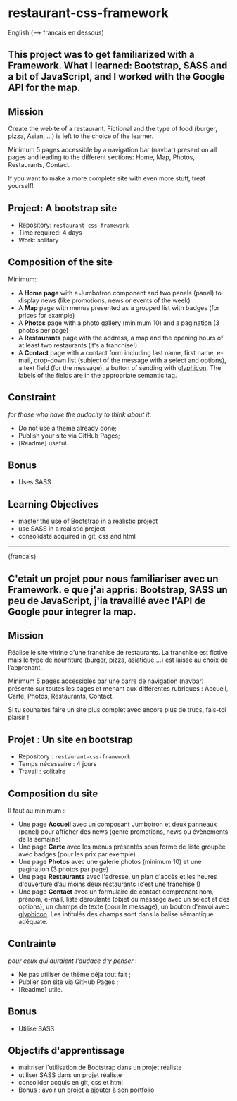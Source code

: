 # restaurant-css-framework

English (--> francais en dessous)

This project was to get familiarized with a Framework. What I learned: Bootstrap, SASS and a bit of JavaScript, and I worked with the Google API for the map.
-----------------------

## Mission

Create the webite of a restaurant. Fictional and the type of food (burger, pizza, Asian, ...) is left to the choice of the learner.

Minimum 5 pages accessible by a navigation bar (navbar) present on all pages and leading to the different sections: Home, Map, Photos, Restaurants, Contact.

If you want to make a more complete site with even more stuff, treat yourself!

## Project: A bootstrap site

- Repository: `restaurant-css-framework`
- Time required: 4 days
- Work: solitary

## Composition of the site
Minimum:

- A **Home page** with a Jumbotron component and two panels (panel) to display news (like promotions, news or events of the week)
- A **Map** page with menus presented as a grouped list with badges (for prices for example)
- A **Photos** page with a photo gallery (minimum 10) and a pagination (3 photos per page)
- A **Restaurants** page with the address, a map and the opening hours of at least two restaurants (it's a franchise!)
- A **Contact** page with a contact form including last name, first name, e-mail, drop-down list (subject of the message with a select and options), a text field (for the message), a button of sending with [glyphicon](http://glyphicons.com/). The labels of the fields are in the appropriate semantic tag.

## Constraint
*for those who have the audacity to think about it*:
- Do not use a theme already done;
- Publish your site via GitHub Pages;
- [Readme] useful.

## Bonus
- Uses SASS

## Learning Objectives
- master the use of Bootstrap in a realistic project
- use SASS in a realistic project
- consolidate acquired in git, css and html

------------------------------------------------------------------

(francais)

C'etait un projet pour nous familiariser avec un Framework. e que j'ai appris: Bootstrap, SASS un peu de JavaScript, j'ia travaillé avec l'API de Google pour integrer la map.
-----------------------

## Mission

Réalise le site vitrine d'une franchise de restaurants. La franchise est fictive mais le type de nourriture (burger, pizza, asiatique,...) est laissé au choix de l’apprenant.

Minimum 5 pages accessibles par une barre de navigation (navbar) présente sur toutes les pages et menant aux différentes rubriques : Accueil, Carte, Photos, Restaurants, Contact.

Si tu souhaites faire un site plus complet avec encore plus de trucs, fais-toi plaisir !

## Projet : Un site en bootstrap

- Repository : `restaurant-css-framework`  
- Temps nécessaire :  4 jours
- Travail : solitaire   

## Composition du site
Il faut au minimum :  

- Une page **Accueil** avec un composant Jumbotron et deux panneaux (panel) pour afficher des news (genre promotions, news ou évènements de la semaine)
- Une page **Carte** avec les menus présentés sous forme de liste groupée avec badges (pour les prix par exemple)
- Une page **Photos** avec une galerie photos (minimum 10) et une pagination (3 photos par page)
- Une page **Restaurants** avec l'adresse, un plan d'accès et les heures d'ouverture d’au moins deux restaurants (c’est une franchise !)
- Une page **Contact** avec un formulaire de contact comprenant nom, prénom, e-mail, liste déroulante (objet du message avec un select et des options), un champs de texte (pour le message), un bouton d'envoi avec [glyphicon](http://glyphicons.com/). Les intitulés des champs sont dans la balise sémantique adéquate. 

## Contrainte
*pour ceux qui auraient l'audace d'y penser* :
- Ne pas utiliser de thème déjà tout fait ;
- Publier son site via GitHub Pages ;
- [Readme] utile.

## Bonus
- Utilise SASS

## Objectifs d'apprentissage
- maitriser l'utilisation de Bootstrap dans un projet réaliste
- utiliser SASS dans un projet réaliste
- consolider acquis en git, css et html
- Bonus : avoir un projet à ajouter à son portfolio

